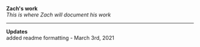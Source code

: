  **Zach's work**  
*This is where Zach will document his work*

---
 **Updates**  
added readme formatting - March 3rd, 2021
